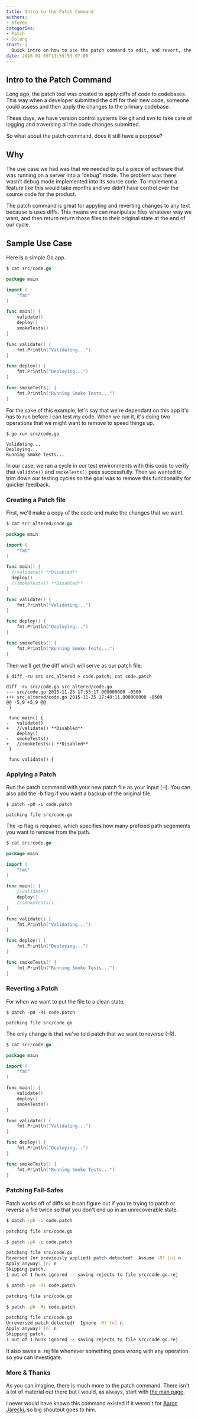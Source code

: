 ```yaml
---
title: Intro to the Patch Command
authors:
- dforde
categories:
- Patch
- Golang
short: |
  Quick intro on how to use the patch command to edit, and revert, the text of multiple files.
date: 2016-01-05T13:55:53-07:00
---
```


## Intro to the Patch Command
Long ago, the patch tool was created to apply diffs of code to codebases. This way when a developer submitted the diff for their new code, someone could assess and then apply the changes to the primary codebase.

These days, we have version control systems like git and svn to take care of logging and traversing all the code changes submitted.

So what about the patch command, does it still have a purpose?

## Why
The use case we had was that we needed to put a piece of software that was running on a server into a “debug” mode. The problem was there wasn’t debug mode implemented into its source code. To implement a feature like this would take months and we didn’t have control over the source code for the product.

The patch command is great for appyling and reverting changes to any text because is uses diffs. This means we can manipulate files whatever way we want, and then return return those files to their original state at the end of our cycle.

## Sample Use Case

Here is a simple Go app.

```go
$ cat src/code.go

package main

import (
	"fmt"
)

func main() {
	validate()
	deploy()
	smokeTests()
}

func validate() {
	fmt.Println("Validating...")
}

func deploy() {
	fmt.Println("Deploying...")
}

func smokeTests() {
	fmt.Println("Running Smoke Tests...")
}
```

For the sake of this example, let's say that we're dependant on this app it's has to run before I can test my code. When we run it, it's doing two operations that we might want to remove to speed things up.

```
$ go run src/code.go

Validating...
Deploying...
Running Smoke Tests...
```

In our case, we ran a cycle in our test environments with this code to verify that `validate()` and `smokeTests()` pass successfully. Then we wanted to trim down our testing cycles so the goal was to remove this functionality for quicker feedback.

### Creating a Patch file

First, we'll make a copy of the code and make the changes that we want.

```go
$ cat src_altered/code.go

package main

import (
	"fmt"
)

func main() {
  //validate() **Disabled**
  deploy()
  //smokeTests() **Disabled**
}

func validate() {
	fmt.Println("Validating...")
}

func deploy() {
	fmt.Println("Deploying...")
}

func smokeTests() {
	fmt.Println("Running Smoke Tests...")
}
```

Then we'll get the diff which will serve as our patch file.

```
$ diff -ru src src_altered > code.patch; cat code.patch

diff -ru src/code.go src_altered/code.go
--- src/code.go	2015-11-25 17:55:17.000000000 -0500
+++ src_altered/code.go	2015-11-25 17:48:11.000000000 -0500
@@ -5,9 +5,9 @@
 )
 
 func main() {
-	validate()
+	//validate() **Disabled**
 	deploy()
-	smokeTests()
+	//smokeTests() **Disabled**
 }
 
 func validate() {
 ```

### Applying a Patch

Run the patch command with your new patch file as your input (-i). You
can also add the -b flag if you want a backup of the original file.

```
$ patch -p0 -i code.patch

patching file src/code.go
```

The -p flag is required, which specifies how many prefixed path
segements you want to remove from the path.

```go
$ cat src/code.go

package main

import (
	"fmt"
)

func main() {
	//validate()
	deploy()
	//smokeTests()
}

func validate() {
	fmt.Println("Validating...")
}

func deploy() {
	fmt.Println("Deploying...")
}

func smokeTests() {
	fmt.Println("Running Smoke Tests...")
}
```

### Reverting a Patch

For when we want to put the file to a clean state.

```
$ patch -p0 -Ri code.patch

patching file src/code.go
```

The only change is that we've told patch that we want to reverse (-R).

```go
$ cat src/code.go

package main

import (
	"fmt"
)

func main() {
	validate()
	deploy()
	smokeTests()
}

func validate() {
	fmt.Println("Validating...")
}

func deploy() {
	fmt.Println("Deploying...")
}

func smokeTests() {
	fmt.Println("Running Smoke Tests...")
}
```

### Patching Fail-Safes

Patch works off of diffs so it can figure out if you're trying to patch
or reverse a file twice so that you don't end up in an unrecoverable
state.

``` bash
$ patch -p0 -i code.patch

patching file src/code.go

$ patch -p0 -i code.patch

patching file src/code.go
Reversed (or previously applied) patch detected!  Assume -R? [n] n
Apply anyway? [n] n
Skipping patch.
1 out of 1 hunk ignored -- saving rejects to file src/code.go.rej

$ patch -p0 -Ri code.patch

patching file src/code.go

$ patch -p0 -Ri code.patch

patching file src/code.go
Unreversed patch detected!  Ignore -R? [n] n
Apply anyway? [n] n
Skipping patch.
1 out of 1 hunk ignored -- saving rejects to file src/code.go.rej
```

It also saves a .rej file whenever something goes wrong with any
operation so you can investigate.

### More & Thanks

As you can imagine, there is much more to the patch command. There isn't a lot of material out there but I would, as always, start with [the man page](http://www.freebsd.org/cgi/man.cgi?patch).

I never would have known this command existed if it weren't for [Aaron Jarecki](https://www.linkedin.com/profile/view?id=AAkAAAcAwNABp639qPfhGAX1KVuIkj5ghtUCJmc), so big shoutout goes to him.
